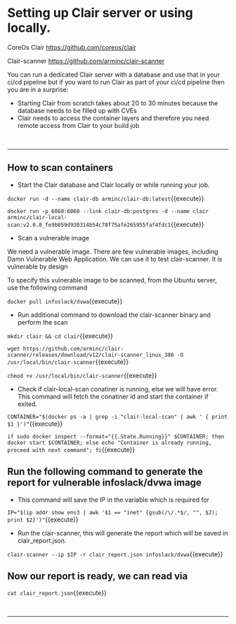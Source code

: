 # Setting up Clair server or using locally.

CoreOs Clair <https://github.com/coreos/clair>

Clair-scanner <https://github.com/arminc/clair-scanner>

You can run a dedicated Clair server with a database and use that in your ci/cd pipeline but if you want to run Clair as part of your ci/cd pipeline then you are in a surprise:

* Starting Clair from scratch takes about 20 to 30 minutes because the database needs to be filled up with CVEs
* Clair needs to access the container layers and therefore you need remote access from Clair to your build job


<br/>

---
## How to scan containers

* Start the Clair database and Clair locally or while running your job.

`docker run -d --name clair-db arminc/clair-db:latest`{{execute}}

`docker run -p 6060:6060 --link clair-db:postgres -d --name clair arminc/clair-local-scan:v2.0.8_fe9b059d930314b54c78f75afe265955faf4fdc1`{{execute}}

* Scan a vulnerable image

We need a vulnerable image. There are few vulnerable images, including Damn Vulnerable Web Application. We can use it to test clair-scanner. It is vulnerable by design

To specify this vulnerable image to be scanned, from the Ubuntu server, use the following command

`docker pull infoslack/dvwa`{{execute}}

* Run additional command to download the clair-scanner binary and perform the scan

`mkdir clair && cd clair`{{execute}}

`wget https://github.com/arminc/clair-scanner/releases/download/v12/clair-scanner_linux_386 -O /usr/local/bin/clair-scanner`{{execute}}

`chmod +x /usr/local/bin/clair-scanner`{{execute}}

* Check if clair-local-scan conatiner is running, else we will have error. This command will fetch the conatiner id and start the container if exited.

`CONTAINER="$(docker ps -a | grep -i "clair-local-scan" | awk ' { print $1 }')"`{{execute}}

`if sudo docker inspect --format="{{.State.Running}}" $CONTAINER; then docker start $CONTAINER; else echo "Container is already running, proceed with next command"; fi`{{execute}}



## Run the following command to generate the report for vulnerable infoslack/dvwa image
* This command will save the IP in the variable which is required for 

`IP="$(ip addr show ens3 | awk '$1 == "inet" {gsub(/\/.*$/, "", $2); print $2}')"`{{execute}}

* Run the clair-scanner, this will generate the report which will be saved in clair_report.json.

`clair-scanner --ip $IP -r clair_report.json infoslack/dvwa`{{execute}}

## Now our report is ready, we can read via 

`cat clair_report.json`{{execute}}

<br/>

---


